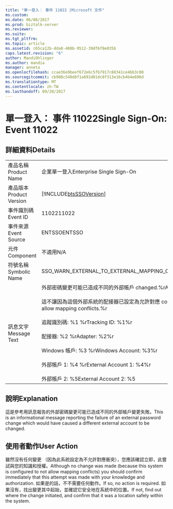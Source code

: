 ```yaml
---
title: "單一登入： 事件 11022 |Microsoft 文件"
ms.custom: 
ms.date: 06/08/2017
ms.prod: biztalk-server
ms.reviewer: 
ms.suite: 
ms.tgt_pltfrm: 
ms.topic: article
ms.assetid: c65ca12b-dda8-408b-9512-39df6f8e035b
caps.latest.revision: "6"
author: MandiOhlinger
ms.author: mandia
manager: anneta
ms.openlocfilehash: ccae36e9beef672e6c5fb7917c88341ce4bb3c08
ms.sourcegitcommit: cb908c540d8f1a692d01dc8f313e16cb4b4e696d
ms.translationtype: MT
ms.contentlocale: zh-TW
ms.lasthandoff: 09/20/2017
---
```

# <a name="single-sign-on-event-11022"></a><span data-ttu-id="a0b7d-102">單一登入： 事件 11022</span><span class="sxs-lookup"><span data-stu-id="a0b7d-102">Single Sign-On: Event 11022</span></span>
## <a name="details"></a><span data-ttu-id="a0b7d-103">詳細資料</span><span class="sxs-lookup"><span data-stu-id="a0b7d-103">Details</span></span>  
  
|||  
|-|-|  
|<span data-ttu-id="a0b7d-104">產品名稱</span><span class="sxs-lookup"><span data-stu-id="a0b7d-104">Product Name</span></span>|<span data-ttu-id="a0b7d-105">企業單一登入</span><span class="sxs-lookup"><span data-stu-id="a0b7d-105">Enterprise Single Sign-On</span></span>|  
|<span data-ttu-id="a0b7d-106">產品版本</span><span class="sxs-lookup"><span data-stu-id="a0b7d-106">Product Version</span></span>|[!INCLUDE[btsSSOVersion](../includes/btsssoversion-md.md)]|  
|<span data-ttu-id="a0b7d-107">事件識別碼</span><span class="sxs-lookup"><span data-stu-id="a0b7d-107">Event ID</span></span>|<span data-ttu-id="a0b7d-108">11022</span><span class="sxs-lookup"><span data-stu-id="a0b7d-108">11022</span></span>|  
|<span data-ttu-id="a0b7d-109">事件來源</span><span class="sxs-lookup"><span data-stu-id="a0b7d-109">Event Source</span></span>|<span data-ttu-id="a0b7d-110">ENTSSO</span><span class="sxs-lookup"><span data-stu-id="a0b7d-110">ENTSSO</span></span>|  
|<span data-ttu-id="a0b7d-111">元件</span><span class="sxs-lookup"><span data-stu-id="a0b7d-111">Component</span></span>|<span data-ttu-id="a0b7d-112">不適用</span><span class="sxs-lookup"><span data-stu-id="a0b7d-112">N/A</span></span>|  
|<span data-ttu-id="a0b7d-113">符號名稱</span><span class="sxs-lookup"><span data-stu-id="a0b7d-113">Symbolic Name</span></span>|<span data-ttu-id="a0b7d-114">SSO_WARN_EXTERNAL_TO_EXTERNAL_MAPPING_CONFLICT_NOT_ALLOWED</span><span class="sxs-lookup"><span data-stu-id="a0b7d-114">SSO_WARN_EXTERNAL_TO_EXTERNAL_MAPPING_CONFLICT_NOT_ALLOWED</span></span>|  
|<span data-ttu-id="a0b7d-115">訊息文字</span><span class="sxs-lookup"><span data-stu-id="a0b7d-115">Message Text</span></span>|<span data-ttu-id="a0b7d-116">外部密碼變更可能已造成不同的外部帳戶 changed.%r</span><span class="sxs-lookup"><span data-stu-id="a0b7d-116">An external password change would have caused a different external account to be changed.%r</span></span><br /><br /> <span data-ttu-id="a0b7d-117">這不讓因為這個外部系統的配接器已設定為允許對應 conflicts.%r</span><span class="sxs-lookup"><span data-stu-id="a0b7d-117">This has been prevented because the adapter for this external system is configured to not allow mapping conflicts.%r</span></span><br /><br /> <span data-ttu-id="a0b7d-118">追蹤識別碼: %1 %r</span><span class="sxs-lookup"><span data-stu-id="a0b7d-118">Tracking ID: %1%r</span></span><br /><br /> <span data-ttu-id="a0b7d-119">配接器: %2 %r</span><span class="sxs-lookup"><span data-stu-id="a0b7d-119">Adapter: %2%r</span></span><br /><br /> <span data-ttu-id="a0b7d-120">Windows 帳戶: %3 %r</span><span class="sxs-lookup"><span data-stu-id="a0b7d-120">Windows Account: %3%r</span></span><br /><br /> <span data-ttu-id="a0b7d-121">外部帳戶 1: %4 %r</span><span class="sxs-lookup"><span data-stu-id="a0b7d-121">External Account 1: %4%r</span></span><br /><br /> <span data-ttu-id="a0b7d-122">外部帳戶 2: %5</span><span class="sxs-lookup"><span data-stu-id="a0b7d-122">External Account 2: %5</span></span>|  
  
## <a name="explanation"></a><span data-ttu-id="a0b7d-123">說明</span><span class="sxs-lookup"><span data-stu-id="a0b7d-123">Explanation</span></span>  
 <span data-ttu-id="a0b7d-124">這是參考用訊息報告的外部密碼變更可能已造成不同的外部帳戶變更失敗。</span><span class="sxs-lookup"><span data-stu-id="a0b7d-124">This is an informational message reporting the failure of an external password change which would have caused a different external account to be changed.</span></span>  
  
## <a name="user-action"></a><span data-ttu-id="a0b7d-125">使用者動作</span><span class="sxs-lookup"><span data-stu-id="a0b7d-125">User Action</span></span>  
 <span data-ttu-id="a0b7d-126">雖然沒有任何變更 （因為此系統設定為不允許對應衝突），您應該確認立即，此嘗試與您的知識和授權。</span><span class="sxs-lookup"><span data-stu-id="a0b7d-126">Although no change was made (because this system is configured to not allow mapping conflicts) you should confirm immediately that this attempt was made with your knowledge and authorization.</span></span> <span data-ttu-id="a0b7d-127">如果是的話，不不需要任何動作。</span><span class="sxs-lookup"><span data-stu-id="a0b7d-127">If so, no action is required.</span></span> <span data-ttu-id="a0b7d-128">如果沒有，找出變更其中起始，並確認它安全地在系統中的位置。</span><span class="sxs-lookup"><span data-stu-id="a0b7d-128">If not, find out where the change initiated, and confirm that it was a location safely within the system.</span></span>
